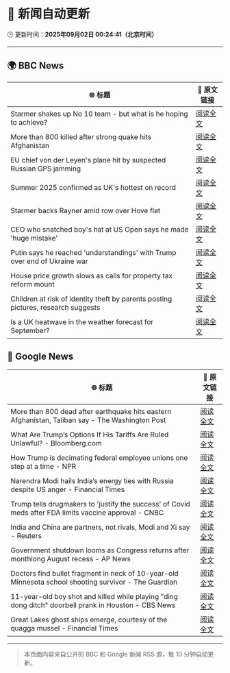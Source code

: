 # 🧠 新闻自动更新

🕒 更新时间：**2025年09月02日 00:24:41（北京时间）**

---

## 🌍 BBC News

| 🌐 标题 | 🔗 原文链接 |
|--------|-------------|
| Starmer shakes up No 10 team - but what is he hoping to achieve? | [阅读全文](https://www.bbc.com/news/articles/cd0d195md5eo?at_medium=RSS&at_campaign=rss) |
| More than 800 killed after strong quake hits Afghanistan | [阅读全文](https://www.bbc.com/news/articles/c3ezgy1zlvwo?at_medium=RSS&at_campaign=rss) |
| EU chief von der Leyen's plane hit by suspected Russian GPS jamming | [阅读全文](https://www.bbc.com/news/articles/c9d07z1439zo?at_medium=RSS&at_campaign=rss) |
| Summer 2025 confirmed as UK's hottest on record | [阅读全文](https://www.bbc.com/weather/articles/c1kz18d3wjro?at_medium=RSS&at_campaign=rss) |
| Starmer backs Rayner amid row over Hove flat | [阅读全文](https://www.bbc.com/news/articles/cy850l982v0o?at_medium=RSS&at_campaign=rss) |
| CEO who snatched boy's hat at US Open says he made 'huge mistake' | [阅读全文](https://www.bbc.com/news/articles/ce93klk0jpzo?at_medium=RSS&at_campaign=rss) |
| Putin says he reached 'understandings' with Trump over end of Ukraine war | [阅读全文](https://www.bbc.com/news/articles/c0qljy44553o?at_medium=RSS&at_campaign=rss) |
| House price growth slows as calls for property tax reform mount | [阅读全文](https://www.bbc.com/news/articles/cdrk1411ygdo?at_medium=RSS&at_campaign=rss) |
| Children at risk of identity theft by parents posting pictures, research suggests | [阅读全文](https://www.bbc.com/news/articles/c8904njvy03o?at_medium=RSS&at_campaign=rss) |
| Is a UK heatwave in the weather forecast for September? | [阅读全文](https://www.bbc.com/weather/articles/c8jp4dm2mv2o?at_medium=RSS&at_campaign=rss) |

## 📰 Google News

| 🌐 标题 | 🔗 原文链接 |
|--------|-------------|
| More than 800 dead after earthquake hits eastern Afghanistan, Taliban say - The Washington Post | [阅读全文](https://news.google.com/rss/articles/CBMiigFBVV95cUxNdml0NTAyWWJMMEpwaW5sMk40MGM0ZDN4RTU0MnM0U0lPc0JhLW1TcnRuZXJyRG91ekdyWGZycUlsNWgzdHJuWG55RUNNVEFBYkhZXy10MzJSVjVDREd3LWlubmRVbFhkbUVwUmRWazFOVWVkN3B6b1JVSkVNWWlPc1ZNeVltQU42T3c?oc=5) |
| What Are Trump’s Options If His Tariffs Are Ruled Unlawful? - Bloomberg.com | [阅读全文](https://news.google.com/rss/articles/CBMisgFBVV95cUxNalRuNUxmZXZnZkpISmtOdGRlcGFUQ0ZQSG84S0dVVWdDZXozeDYzdi0wLTJsaFpqZUo5cHhneFlTbkRRT2xxdkxRcV9VdHFOX19aaXgyWG1mYWhFTUpPLUp6UVE2TnZsV2hiUUs2MDhrZFZBQ1d5LUxzNFphUVVDZ3JfQUlfdS1qUVBwcFQ0a1lfajVIX1J0ZVczMXJjYnRPZ1FCb0dIXzlUMWlBeEVHb2VR?oc=5) |
| How Trump is decimating federal employee unions one step at a time - NPR | [阅读全文](https://news.google.com/rss/articles/CBMiigFBVV95cUxNZUdZSml1SFpIdHJnbmUwalJqZFJaYmRaaFYtMUlibWo5dDM1QkNXVFJIMTlWdzNud29Bd2dCY0x2QVdoU2ZDczVvd3M1dUdybG1ZemNBMm5TbXdodHB4SklRYXJzSnFOVkNrbEFPZFBJcUhOX3ZVTWtGXzY1MWxFU2RyX1hYamFYZUE?oc=5) |
| Narendra Modi hails India’s energy ties with Russia despite US anger - Financial Times | [阅读全文](https://news.google.com/rss/articles/CBMicEFVX3lxTE1GV3ZuNkVBRnJNdkttZkJIbkJMQ2JmSFFEd0VFT29wVWxfOWk3cXYwMExBX1dsTTZjUXNpLUZlaHgyVzRjR0RCa1FodElxMGwtOGRHX2I2UHl4LXBGdDk5Yk95dXd2VkJiTDBXcnJKdHQ?oc=5) |
| Trump tells drugmakers to 'justify the success' of Covid meds after FDA limits vaccine approval - CNBC | [阅读全文](https://news.google.com/rss/articles/CBMic0FVX3lxTE1BOWxHYXc5am43QVo2VmxydWN1Q3lfYUlWMWdxQnRsSVRCMEVBdDB3OVdBM0VmWHpKdEw3N3JDd1BTWVpvbWM0b3Exam5FQmxxWFUzaUFRM016dUt3WmR6Z3VRdU51WkFtZ2Y5Y1NmUnlfaTDSAXhBVV95cUxNTmg1RjNpZEc4eVpIUmNPeC1oaHZLUUdMZXJ0SE9Ndmw2U3BQYmFkLTdrSjZocEp2UW9rQWxwTjdJUGNkM2Q1V1NpdldWcEF3RUpKcElHQnJVTHpuWGk4OWJmVWh4UmpLMHVmTFVCOHFiTHRnSnpNOVU?oc=5) |
| India and China are partners, not rivals, Modi and Xi say - Reuters | [阅读全文](https://news.google.com/rss/articles/CBMimwFBVV95cUxPS2Z5NldDeTJRb1ZPSVhhdXJvLWJaUnRCbzdCeE55RjNlVkJKUjhnQV9VV0RJMi02eTN3MmM3aW9FbFBybThXVk4wLXVsNjVtY1F6RTRjdFk2LWkxM09XRVRZUm83WkNQQWI1ZmhLVDJETGlmN3hMWjgxZnhFb0wtaHIzZGZVVmFjdWN4MmhkY3FMdUVGa0VENms3MA?oc=5) |
| Government shutdown looms as Congress returns after monthlong August recess - AP News | [阅读全文](https://news.google.com/rss/articles/CBMingFBVV95cUxQYWhlNENqeVJwUUdoUFNkZEpzSjZSdzZManFVSHBiTnFBYkhvT25LU1o1aV82S0dzTE90cl9NSW9YZEZETjhNdElDZTZ6Q3hKTjlZUVVQZUxCdDREbXhQSFpCdHR5SHV3MDB0cUdWbjNLc3UtQ2VUbDg3NllET0c0cVFJVmxFX09CbkhwUV9uazlQeFZneFdNcGluYml3QQ?oc=5) |
| Doctors find bullet fragment in neck of 10-year-old Minnesota school shooting survivor - The Guardian | [阅读全文](https://news.google.com/rss/articles/CBMipAFBVV95cUxOVlJXVHNMbG5XelFlYTMxeHlzZ3FoeU9WS3dfRXBQWlpxVzVlZVZLbW5DOHF0MTNyQWRZLWNsc3BLd1NUemJuSERtV3ljaC0xRXVYOTFVSkVDaVVHczJ3dXhocndvZlhOWnEyTXduazJRTXNDSWQzNTNWM3QxY2xKaXVaZEgzVUhodzdhWl9IdTlYSFoxQm5WVnZEZkxaM00xdTVkTw?oc=5) |
| 11-year-old boy shot and killed while playing "ding dong ditch" doorbell prank in Houston - CBS News | [阅读全文](https://news.google.com/rss/articles/CBMipwFBVV95cUxPY3RfWmlzT293YldIMFBLZUwtUFJLb2tUTUcwTVZVdWdfTG1ZRnA0QlJEakFSYWtjVWhZM0NjZHNQNnp3Rl9TdHJzVWtPS1p3ZW5selJLTy1QNE5JMmNFMXJXQTJ1dHpmNHpyVWRBWGpPRDc4bjJjdzlNS2xJMmtsQVZXRFNNODNQXzdEZEd0U0cyb3g0WUo5UFRuV2RWU0IxeXVoY3ByNNIBrAFBVV95cUxOV3BTMkN2anBGUGNheER5ajF5bG14dmFIeWdtQXA0WjlsRkJkTERvdWlqaTBObkhubE96bGgwOW5seGtCVnZqQ21tallCZHRkUC0xUGFubGk2d3RSUTRvTFhGMXcteDZkbTNhTG9FZzM4NzlTQzhpaW45WVJ2VEdOUkVsT29KS01Xd1hhRjV2X2czWllQY0ZHQi0tel9JUkEwMmJxZkY2dHlsYzdx?oc=5) |
| Great Lakes ghost ships emerge, courtesy of the quagga mussel - Financial Times | [阅读全文](https://news.google.com/rss/articles/CBMicEFVX3lxTE5TRTFpdmlHWDlFN0lieGRfSDI5MVlJdlVPU3BjaDhEVXZaU0s1QTYwVlNSMUFPNDZFZGhxRFd1OWZxWEoxSkd4dkdwQUhoa2hSVUs1cFJJLTd2QjFkMExNT1dzMkRnQnRIRHltSUpfN1E?oc=5) |

---
> 本页面内容来自公开的 BBC 和 Google 新闻 RSS 源，每 10 分钟自动更新。